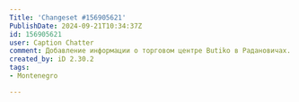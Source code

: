 ```yaml
---
Title: 'Changeset #156905621'
PublishDate: 2024-09-21T10:34:37Z
id: 156905621
user: Caption Chatter
comment: Добавление информации о торговом центре Butiko в Радановичах.
created_by: iD 2.30.2
tags:
- Montenegro

---
```


